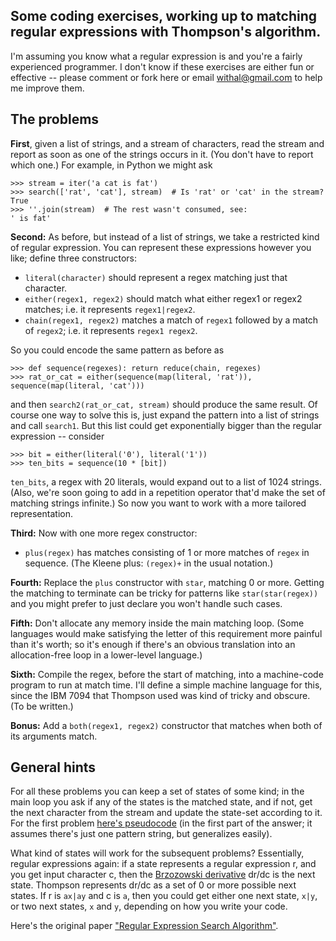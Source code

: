 ## Some coding exercises, working up to matching regular expressions with Thompson's algorithm.

I'm assuming you know what a regular expression is and you're a fairly
experienced programmer. I don't know if these exercises are either fun or
effective -- please comment or fork here or email withal@gmail.com to help me
improve them.

## The problems

**First**, given a list of strings, and a stream of characters, read the
stream and report as soon as one of the strings occurs in it. (You
don't have to report which one.) For example, in Python we might ask

    >>> stream = iter('a cat is fat')
    >>> search(['rat', 'cat'], stream)  # Is 'rat' or 'cat' in the stream?
    True
    >>> ''.join(stream)  # The rest wasn't consumed, see:
    ' is fat'

**Second:** As before, but instead of a list of strings, we take a
restricted kind of regular expression. You can represent these
expressions however you like; define three constructors:

* `literal(character)` should represent a regex matching just that character.
* `either(regex1, regex2)` should match what either regex1 or
regex2 matches; i.e. it represents `regex1|regex2`.
* `chain(regex1, regex2)` matches a match of `regex1` followed
by a match of `regex2`; i.e. it represents `regex1 regex2`.

So you could encode the same pattern as before as

    >>> def sequence(regexes): return reduce(chain, regexes)
    >>> rat_or_cat = either(sequence(map(literal, 'rat')), sequence(map(literal, 'cat')))

and then `search2(rat_or_cat, stream)` should produce the same
result. Of course one way to solve this is, just expand the pattern
into a list of strings and call `search1`. But this list could get
exponentially bigger than the regular expression -- consider

    >>> bit = either(literal('0'), literal('1'))
    >>> ten_bits = sequence(10 * [bit])

`ten_bits`, a regex with 20 literals, would expand out to a list of 1024
strings. (Also, we're soon going to add in a repetition operator
that'd make the set of matching strings infinite.) So now you want to
work with a more tailored representation.

**Third:** Now with one more regex constructor:

* `plus(regex)` has matches consisting of 1 or more matches of `regex` in sequence.
(The Kleene plus: `(regex)+` in the usual notation.)

**Fourth:** Replace the `plus` constructor with `star`, matching 0 or more.
Getting the matching to terminate can be tricky for patterns like `star(star(regex))` and you 
might prefer to just declare you won't handle such cases.

**Fifth:** Don't allocate any memory inside the main matching loop. (Some 
languages would make satisfying the letter of this requirement more painful than
it's worth; so it's enough if there's an obvious translation into an allocation-free
loop in a lower-level language.)

**Sixth:** Compile the regex, before the start of matching, into a machine-code program to
run at match time. I'll define a simple machine language for this, since the IBM 7094 that
Thompson used was kind of tricky and obscure. (To be written.)

**Bonus:** Add a `both(regex1, regex2)` constructor that matches when both of its
arguments match.

## General hints

For all these problems you can keep a set of states of some kind; in the main loop you
ask if any of the states is the matched state, and if not, get the next character from
the stream and update the state-set according to it. For the first problem [here's
pseudocode](http://stackoverflow.com/a/846728/27024) (in the first part of the answer;
it assumes there's just one pattern string, but generalizes easily).

What kind of states will work for the subsequent problems? Essentially, regular 
expressions again: if a state represents a regular expression r, and you get input
character c, then the [Brzozowski derivative](http://blog.sigfpe.com/2005/05/derivatives-of-regular-expressions.html)
dr/dc is the next state. Thompson represents dr/dc as a set of 0 or more possible
next states. If r is `ax|ay` and c is `a`, then you could get either one next state,
`x|y`, or two next states, `x` and `y`, depending on how you write your code.

Here's the original paper ["Regular Expression Search Algorithm"](http://www.fing.edu.uy/inco/cursos/intropln/material/p419-thompson.pdf).